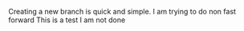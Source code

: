 Creating a new branch is quick and simple.
I am trying to do non fast forward
This is a test
I am not done 

